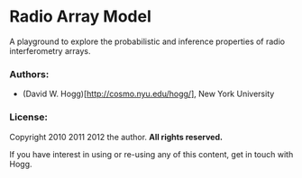# Radio Array Model

A playground to explore the probabilistic and inference properties of radio interferometry arrays.

### Authors: ###

* (David W. Hogg)[http://cosmo.nyu.edu/hogg/], New York University

### License: ###

Copyright 2010 2011 2012 the author.  **All rights reserved.**

If you have interest in using or re-using any of this content, get in
touch with Hogg.
